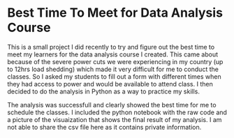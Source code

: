 # Best Time To Meet for Data Analysis Course 
This is a small project I did recently to try and figure out the best time to meet my learners for the data analysis course I created. This came about because of the severe power cuts we were experiencing in my country (up to 12hrs load shedding) which made it very difficult for me to conduct the classes. So I asked my students to fill out a form with different times when they had access to power and would be available to attend class. I then decided to do the analysis in Python as a way to practice my skills.  


The analysis was successfull  and clearly showed the best time for me to schedule the classes. I included the python notebook with the raw code and a picture of the visuaization that shows the final result of my analysis. I am not able to share the csv file here as it contains private information. 
